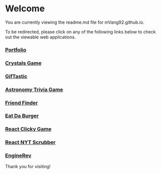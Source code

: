 # Welcome

You are currently viewing the readme.md file for mVang92.github.io.

To be redirected, please click on any of the following links below to check out the viewable web applications.

### [Portfolio](https://mvang92.github.io/Portfolio/index.html)

### [Crystals Game](https://mvang92.github.io/Crystals-Game/)

### [GifTastic](https://mvang92.github.io/GifTastic/)

### [Astronomy Trivia Game](https://mvang92.github.io/TriviaGame-/)

### [Friend Finder](https://friend-finder-mvang92.herokuapp.com/)

### [Eat Da Burger](https://burgers-app-mvang92.herokuapp.com/)

### [React Clicky Game](https://mvang92.github.io/clickylive/)

### [React NYT Scrubber](https://nty-scrubber-mvang92.herokuapp.com/)

### [EngineRev](https://car-space.herokuapp.com/)

Thank you for visiting!
